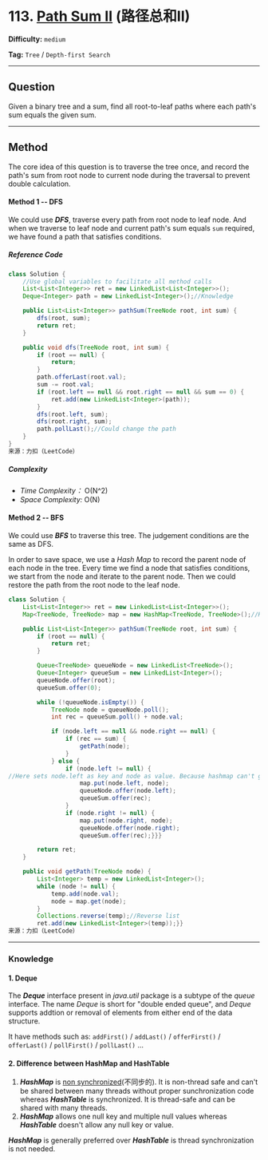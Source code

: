 # 113. [Path Sum II][PS] (路径总和II)

[PS]: https://leetcode-cn.com/problems/path-sum-ii/	"Path Sum II"

**Difficulty:** `medium`

**Tag:** `Tree` / `Depth-first Search`

------

## Question

Given a binary tree and a sum, find all root-to-leaf paths where each path's sum equals the given sum.

------

## Method

The core idea of this question is to traverse the tree once, and record the path's sum from root node to current node during the traversal to prevent double calculation.

#### Method 1 -- DFS

We could use ***DFS***, traverse every path from root node to leaf node. And when we traverse to leaf node and current path's sum equals `sum` required, we have found a path that satisfies conditions.

#####  Reference Code

```java
class Solution {
    //Use global variables to facilitate all method calls
    List<List<Integer>> ret = new LinkedList<List<Integer>>();
    Deque<Integer> path = new LinkedList<Integer>();//Knowledge

    public List<List<Integer>> pathSum(TreeNode root, int sum) {
        dfs(root, sum);
        return ret;
    }

    public void dfs(TreeNode root, int sum) {
        if (root == null) {
            return;
        }
        path.offerLast(root.val);
        sum -= root.val;
        if (root.left == null && root.right == null && sum == 0) {
            ret.add(new LinkedList<Integer>(path));
        }
        dfs(root.left, sum);
        dfs(root.right, sum);
        path.pollLast();//Could change the path
    }
}
来源：力扣（LeetCode）
```

##### Complexity

- *Time Complexity：* O(N^2)
- *Space Complexity:* O(N)

#### Method 2 -- BFS

We could use ***BFS*** to traverse this tree. The judgement conditions are the same as DFS.

In order to save space, we use a *Hash Map* to record the parent node of each node in the tree. Every time we find a node that satisfies conditions, we start from the node and iterate to the parent node. Then we could restore the path from the root node to the leaf node.

```java
class Solution {
    List<List<Integer>> ret = new LinkedList<List<Integer>>();
    Map<TreeNode, TreeNode> map = new HashMap<TreeNode, TreeNode>();//Knowledge

    public List<List<Integer>> pathSum(TreeNode root, int sum) {
        if (root == null) {
            return ret;
        }

        Queue<TreeNode> queueNode = new LinkedList<TreeNode>();
        Queue<Integer> queueSum = new LinkedList<Integer>();
        queueNode.offer(root);
        queueSum.offer(0);

        while (!queueNode.isEmpty()) {
            TreeNode node = queueNode.poll();
            int rec = queueSum.poll() + node.val;

            if (node.left == null && node.right == null) {
                if (rec == sum) {
                    getPath(node);
                }
            } else {
                if (node.left != null) {
//Here sets node.left as key and node as value. Because hashmap can't get key by value. We can iterate in this way  
                    map.put(node.left, node);
                    queueNode.offer(node.left);
                    queueSum.offer(rec);
                }
                if (node.right != null) {
                    map.put(node.right, node);
                    queueNode.offer(node.right);
                    queueSum.offer(rec);}}}

        return ret;
    }

    public void getPath(TreeNode node) {
        List<Integer> temp = new LinkedList<Integer>();
        while (node != null) {
            temp.add(node.val);
            node = map.get(node);
        }
        Collections.reverse(temp);//Reverse list
        ret.add(new LinkedList<Integer>(temp));}}
来源：力扣（LeetCode）
```

------

### Knowledge

#### 1. Deque

The ***Deque*** interface present in *java.util* package is a subtype of the *queue* interface. The name *Deque* is short for "double ended queue", and *Deque* supports addtion or removal of elements from either end of the data structure.

It have methods such as: `addFirst()` / `addLast()` / `offerFirst()` / `offerLast()` / `pollFirst()` / `pollLast()` ...

#### 2. Difference between HashMap and HashTable

1. ***HashMap*** is <u>non synchronized</u>(不同步的). It is non-thread safe and can't be shared between many threads without proper sunchronization code whereas ***HashTable*** is synchronized. It is thread-safe and can be shared with many threads.
2. ***HashMap*** allows one null key and multiple null values whereas ***HashTable*** doesn't allow any null key or value.

***HashMap*** is generally preferred over ***HashTable*** is thread synchronization is not needed.